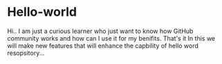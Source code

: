 # Hello-world

Hi..
I am just a curious learner who just want to know how GitHub community works and how can I use it for my benifits. That's it
In this we will make new features that will enhance the capbility of hello word resopsitory...
